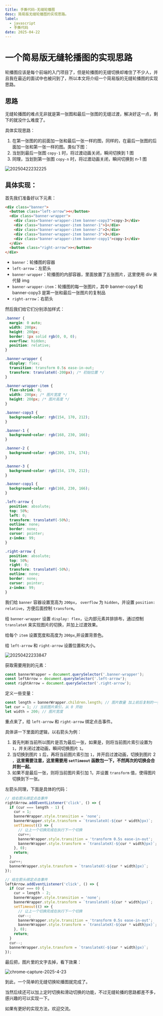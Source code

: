 ```yaml
---
title: 手撕代码-无缝轮播图
desc: 简易版无缝轮播图的实现思路。
label:
  - javascript
  - 手撕代码
date: 2025-04-22
---
```


# 一个简易版无缝轮播图的实现思路

轮播图应该是每个前端的入门项目了，但是轮播图的无缝切换却难住了不少人，并且我在最近的面试中也被问到了，所以本文将介绍一个简易版的无缝轮播图的实现思路。

## 思路

无缝轮播图的难点无非就是第一张图和最后一张图的无缝过渡，解决好这一点，剩下的就没什么难度了。

具体实现思路：

1.  在第一张图的的前面加一张和最后一张一样的图，同样的，在最后一张图的后面加一张和第一张一样的图。类似下图：
2.  当划到最后一张图 `copy-1` 时，将过渡动画关闭，瞬间切换到 1 图
3.  同理，当划到第一张图 `copy-n` 时，将过渡动画关闭，瞬间切换到 n-1 图

![20250422232225](https://raw.githubusercontent.com/CodingAndSleeping/picgo/master/20250422232225.png)

## 具体实现：

首先我们准备好以下元素：

```html
<div class="banner">
  <button class="left-arrow"><</button>
  <div class="banner-wrapper">
    <div class="banner-wrapper-item banner-copy3">copy-3</div>
    <div class="banner-wrapper-item banner-1">1</div>
    <div class="banner-wrapper-item banner-2">2</div>
    <div class="banner-wrapper-item banner-3">3</div>
    <div class="banner-wrapper-item banner-copy1">copy-1</div>
  </div>
  <button class="right-arrow">></button>
</div>
```

- `banner`：轮播图的容器
- `left-arrow`：左箭头
- `banner-wrapper`：轮播图的内部容器，里面放置了五张图片，这里使用 div 来代替 img
- `banner-wrapper-item`：轮播图的每一张图片，其中 banner-copy1 和 banner-copy3 是第一张和最后一张图片的复制品
- `right-arrow`：右箭头

然后我们给它们分别添加样式：

```css
.banner {
  margin: 0 auto;
  width: 200px;
  height: 200px;
  border: 1px solid rgb(0, 0, 0);
  overflow: hidden;
  position: relative;
}

.banner-wrapper {
  display: flex;
  transition: transform 0.5s ease-in-out;
  transform: translateX(-200px); /* 初始位置 */
}

.banner-wrapper-item {
  flex-shrink: 0;
  width: 200px; /* 图片宽度 */
  height: 200px; /* 图片高度 */
}

.banner-copy3 {
  background-color: rgb(154, 170, 212);
}

.banner-1 {
  background-color: rgb(168, 230, 166);
}

.banner-2 {
  background-color: rgb(209, 174, 174);
}

.banner-3 {
  background-color: rgb(154, 170, 212);
}

.banner-copy1 {
  background-color: rgb(168, 230, 166);
}

.left-arrow {
  position: absolute;
  top: 50%;
  left: 0;
  transform: translateY(-50%);
  outline: none;
  border: none;
  cursor: pointer;
  z-index: 99;
}

.right-arrow {
  position: absolute;
  top: 50%;
  right: 0;
  transform: translateY(-50%);
  outline: none;
  border: none;
  cursor: pointer;
  z-index: 99;
}
```

我们给 `banner` 容器设置宽高为 `200px`， `overflow` 为 `hidden`，并设置 `position: relative`，方便后面控制 `transform`。

给 `banner-wrapper` 设置 `display: flex`，让内部元素并排排布，通过控制 `translateX` 来实现图片的切换，并加上过渡效果。

给每个 `item` 设置宽度和高度为 `200px`,并设置背景色。

给 `left-arrow` 和 `right-arrow` 设置位置和大小。

![20250422233847](https://raw.githubusercontent.com/CodingAndSleeping/picgo/master/20250422233847.png)

获取需要用到的元素：

```javascript
const bannerWrapper = document.querySelector('.banner-wrapper');
const leftArrow = document.querySelector('.left-arrow');
const rightArrow = document.querySelector('.right-arrow');
```

定义一些变量：

```javascript
const length = bannerWrapper.children.length; // 图片数量 加上前后复制的一张共五张
let cur = 1; // 当前图片索引，从 0 开始
let width = 200; // 图片宽度
```

重点来了，给 `left-arrow` 和 `right-arrow` 绑定点击事件。

具体讲一下里面的逻辑，以右箭头为例：

1. 首先判断当前所以图片是否为最后一张，如果是，则将当前图片索引设置为 `1`，并关闭过渡动画，瞬间切换图片 `1`。
2. 当切换到图片 `1` 后，再将当前图片索引加 `1`，并开启过渡动画，切换到图片 2 ，**这里需要注意，这里需要用 `setTimeout` 函数包一下，不然两次的切换会合并到一起**。
3. 如果不是最后一张，则将当前图片索引加 1，并设置 `transform` 值，使得图片切换到下一张。

左箭头同理，下面是具体的代码：

```javascript
// 给右箭头绑定点击事件
rightArrow.addEventListener('click', () => {
  if (cur === length - 1) {
    cur = 1;
    bannerWrapper.style.transition = 'none';
    bannerWrapper.style.transform = `translateX(-${cur * width}px)`;
    setTimeout(() => {
      // 让上一个切换完成在执行下一个切换
      cur++;
      bannerWrapper.style.transition = 'transform 0.5s ease-in-out';
      bannerWrapper.style.transform = `translateX(-${cur * width}px)`;
    }, 0);
    return;
  }
  cur++;
  bannerWrapper.style.transform = `translateX(-${cur * width}px)`;
});

// 给左箭头绑定点击事件
leftArrow.addEventListener('click', () => {
  if (cur === 0) {
    cur = length - 2;
    bannerWrapper.style.transition = 'none';
    bannerWrapper.style.transform = `translateX(-${cur * width}px)`;
    setTimeout(() => {
      // 让上一个切换完成在执行下一个切换
      cur--;
      bannerWrapper.style.transition = 'transform 0.5s ease-in-out';
      bannerWrapper.style.transform = `translateX(-${cur * width}px)`;
    }, 0);
    return;
  }
  cur--;
  bannerWrapper.style.transform = `translateX(-${cur * width}px)`;
});
```

最后把，图片里的文字去掉，看下效果：

![chrome-capture-2025-4-23](https://raw.githubusercontent.com/CodingAndSleeping/picgo/master/chrome-capture-2025-4-23.gif)

到此，一个简单的无缝切换轮播图就完成了。

当然后续还可以加上定时切换和滑动切换的功能，不过无缝轮播的思路都差不多，感兴趣的可以实现一下。

如果有更好的实现方法，欢迎交流。
